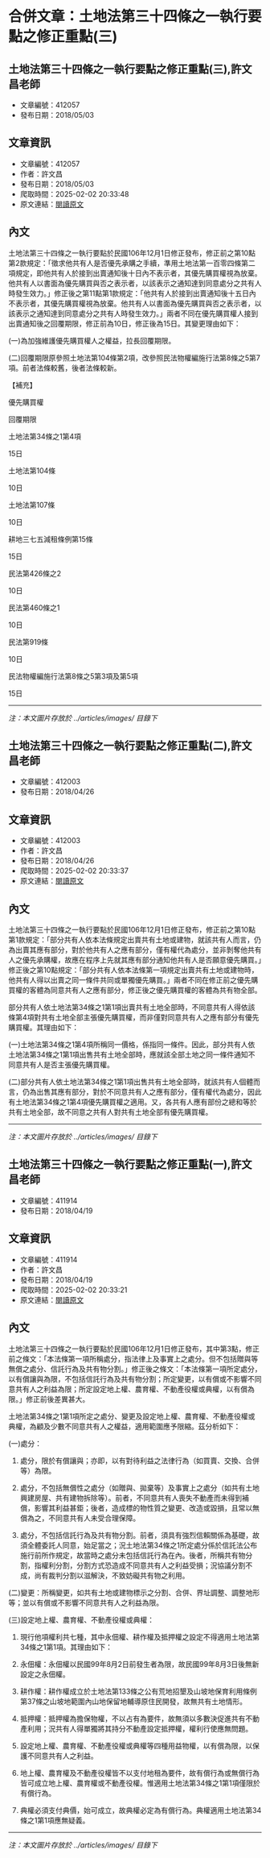 # 合併文章：土地法第三十四條之一執行要點之修正重點(三)

## 土地法第三十四條之一執行要點之修正重點(三),許文昌老師
- 文章編號：412057
- 發布日期：2018/05/03


## 文章資訊
- 文章編號：412057
- 作者：許文昌
- 發布日期：2018/05/03
- 爬取時間：2025-02-02 20:33:48
- 原文連結：[閱讀原文](https://real-estate.get.com.tw/Columns/detail.aspx?no=412057)

## 內文
土地法第三十四條之一執行要點於民國106年12月1日修正發布，修正前之第10點第2款規定：「徵求他共有人是否優先承購之手續，準用土地法第一百零四條第二項規定，即他共有人於接到出賣通知後十日內不表示者，其優先購買權視為放棄。他共有人以書面為優先購買與否之表示者，以該表示之通知達到同意處分之共有人時發生效力。」修正後之第11點第1款規定：「他共有人於接到出賣通知後十五日內不表示者，其優先購買權視為放棄。他共有人以書面為優先購買與否之表示者，以該表示之通知達到同意處分之共有人時發生效力。」兩者不同在優先購買權人接到出賣通知後之回覆期限，修正前為10日，修正後為15日。其變更理由如下：

(一)為加強維護優先購買權人之權益，拉長回覆期限。

(二)回覆期限原參照土地法第104條第2項，改參照民法物權編施行法第8條之5第7項。前者法條較舊，後者法條較新。

【補充】

優先購買權

回覆期限

土地法第34條之1第4項

15日

土地法第104條

10日

土地法第107條

10日

耕地三七五減租條例第15條

15日

民法第426條之2

10日

民法第460條之1

10日

民法第919條

10日

民法物權編施行法第8條之5第3項及第5項

15日

---
*注：本文圖片存放於 ../articles/images/ 目錄下*


## 土地法第三十四條之一執行要點之修正重點(二),許文昌老師
- 文章編號：412003
- 發布日期：2018/04/26


## 文章資訊
- 文章編號：412003
- 作者：許文昌
- 發布日期：2018/04/26
- 爬取時間：2025-02-02 20:33:37
- 原文連結：[閱讀原文](https://real-estate.get.com.tw/Columns/detail.aspx?no=412003)

## 內文
土地法第三十四條之一執行要點於民國106年12月1日修正發布，修正前之第10點第1款規定：「部分共有人依本法條規定出賣共有土地或建物，就該共有人而言，仍為出賣其應有部分，對於他共有人之應有部分，僅有權代為處分，並非剝奪他共有人之優先承購權，故應在程序上先就其應有部分通知他共有人是否願意優先購買。」修正後之第10點規定：「部分共有人依本法條第一項規定出賣共有土地或建物時，他共有人得以出賣之同一條件共同或單獨優先購買。」兩者不同在修正前之優先購買權的客體為同意共有人之應有部分，修正後之優先購買權的客體為共有物全部。

部分共有人依土地法第34條之1第1項出賣共有土地全部時，不同意共有人得依該條第4項對共有土地全部主張優先購買權，而非僅對同意共有人之應有部分有優先購買權。其理由如下：

(一)土地法第34條之1第4項所稱同一價格，係指同一條件。因此，部分共有人依土地法第34條之1第1項出售共有土地全部時，應就該全部土地之同一條件通知不同意共有人是否主張優先購買權。

(二)部分共有人依土地法第34條之1第1項出售共有土地全部時，就該共有人個體而言，仍為出售其應有部分，對於不同意共有人之應有部分，僅有權代為處分，因此有土地法第34條之1第4項優先購買權之適用。又，各共有人應有部份之總和等於共有土地全部，故不同意之共有人對共有土地全部有優先購買權。

---
*注：本文圖片存放於 ../articles/images/ 目錄下*


## 土地法第三十四條之一執行要點之修正重點(一),許文昌老師
- 文章編號：411914
- 發布日期：2018/04/19


## 文章資訊
- 文章編號：411914
- 作者：許文昌
- 發布日期：2018/04/19
- 爬取時間：2025-02-02 20:33:21
- 原文連結：[閱讀原文](https://real-estate.get.com.tw/Columns/detail.aspx?no=411914)

## 內文
土地法第三十四條之一執行要點於民國106年12月1日修正發布，其中第3點，修正前之條文：「本法條第一項所稱處分，指法律上及事實上之處分。但不包括贈與等無償之處分、信託行為及共有物分割。」修正後之條文：「本法條第一項所定處分，以有償讓與為限，不包括信託行為及共有物分割；所定變更，以有償或不影響不同意共有人之利益為限；所定設定地上權、農育權、不動產役權或典權，以有償為限。」修正前後差異甚大。

土地法第34條之1第1項所定之處分、變更及設定地上權、農育權、不動產役權或典權，為顧及少數不同意共有人之權益，適用範圍應予限縮。茲分析如下：

(一)處分：

1. 處分，限於有償讓與；亦即，以有對待利益之法律行為（如買賣、交換、合併等）為限。

2. 處分，不包括無償性之處分（如贈與、拋棄等）及事實上之處分（如共有土地興建房屋、共有建物拆除等）。前者，不同意共有人喪失不動產而未得到補償，影響其利益甚鉅；後者，造成標的物性質之變更、改造或毀損，且常以無償為之，不同意共有人未受合理保障。

3. 處分，不包括信託行為及共有物分割。前者，須具有強烈信賴關係為基礎，故須全體委託人同意，始足當之；況土地法第34條之1所定處分係於信託法公布施行前所作規定，故當時之處分未包括信託行為在內。後者，所稱共有物分割，指權利分割，分割方式恐造成不同意共有人之利益受損；況協議分割不成，尚有裁判分割以滋解決，不致妨礙共有物之利用。

(二)變更：所稱變更，如共有土地或建物標示之分割、合併、界址調整、調整地形等；並以有償或不影響不同意共有人之利益為限。

(三)設定地上權、農育權、不動產役權或典權：

1. 現行他項權利共七種，其中永佃權、耕作權及抵押權之設定不得適用土地法第34條之1第1項。其理由如下：

1. 永佃權：永佃權以民國99年8月2日前發生者為限，故民國99年8月3日後無新設定之永佃權。

2. 耕作權：耕作權成立於土地法第133條之公有荒地招墾及山坡地保育利用條例第37條之山坡地範圍內山地保留地輔導原住民開發，故無共有土地情形。

3. 抵押權：抵押權為擔保物權，不以占有為要件，故無須以多數決促進共有不動產利用；況共有人得單獨將其持分不動產設定抵押權，權利行使應無問題。

2. 設定地上權、農育權、不動產役權或典權等四種用益物權，以有償為限，以保護不同意共有人之利益。

1. 地上權、農育權及不動產役權皆不以支付地租為要件，故有償行為或無償行為皆可成立地上權、農育權或不動產役權。惟適用土地法第34條之1第1項僅限於有償行為。

2. 典權必須支付典價，始可成立，故典權必定為有償行為。典權適用土地法第34條之1第1項應無疑義。

---
*注：本文圖片存放於 ../articles/images/ 目錄下*

